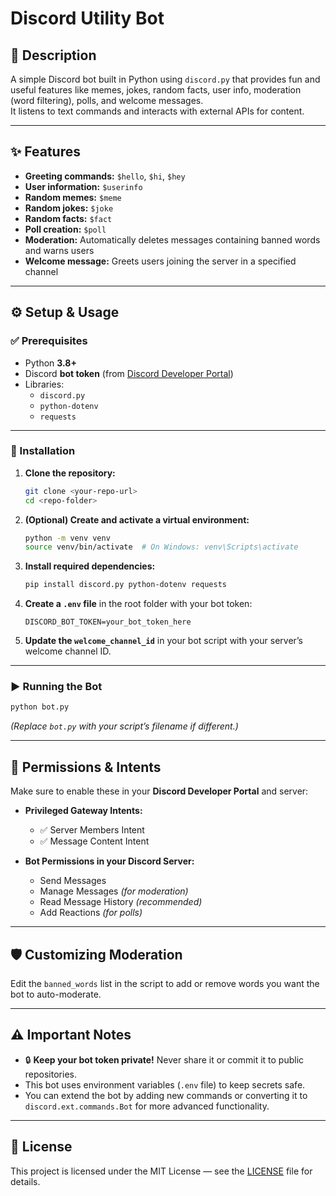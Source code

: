 # Discord Utility Bot

## 📌 Description
A simple Discord bot built in Python using `discord.py` that provides fun and useful features like memes, jokes, random facts, user info, moderation (word filtering), polls, and welcome messages.  
It listens to text commands and interacts with external APIs for content.

---

## ✨ Features

- **Greeting commands:** `$hello`, `$hi`, `$hey`
- **User information:** `$userinfo`
- **Random memes:** `$meme`
- **Random jokes:** `$joke`
- **Random facts:** `$fact`
- **Poll creation:** `$poll`
- **Moderation:** Automatically deletes messages containing banned words and warns users
- **Welcome message:** Greets users joining the server in a specified channel

---

## ⚙️ Setup & Usage

### ✅ Prerequisites
- Python **3.8+**
- Discord **bot token** (from [Discord Developer Portal](https://discord.com/developers/applications))
- Libraries:
  - `discord.py`
  - `python-dotenv`
  - `requests`

---

### 🔧 Installation

1. **Clone the repository:**
   ```bash
   git clone <your-repo-url>
   cd <repo-folder>
   ```

2. **(Optional) Create and activate a virtual environment:**
   ```bash
   python -m venv venv
   source venv/bin/activate  # On Windows: venv\Scripts\activate
   ```

3. **Install required dependencies:**
   ```bash
   pip install discord.py python-dotenv requests
   ```

4. **Create a `.env` file** in the root folder with your bot token:
   ```env
   DISCORD_BOT_TOKEN=your_bot_token_here
   ```

5. **Update the `welcome_channel_id`** in your bot script with your server’s welcome channel ID.

---

### ▶️ Running the Bot
```bash
python bot.py
```
*(Replace `bot.py` with your script’s filename if different.)*

---

## 🔑 Permissions & Intents

Make sure to enable these in your **Discord Developer Portal** and server:

- **Privileged Gateway Intents:**
  - ✅ Server Members Intent  
  - ✅ Message Content Intent  

- **Bot Permissions in your Discord Server:**
  - Send Messages  
  - Manage Messages *(for moderation)*  
  - Read Message History *(recommended)*  
  - Add Reactions *(for polls)*  

---

## 🛡️ Customizing Moderation
Edit the `banned_words` list in the script to add or remove words you want the bot to auto-moderate.

---

## ⚠️ Important Notes
- 🔒 **Keep your bot token private!** Never share it or commit it to public repositories.  
- This bot uses environment variables (`.env` file) to keep secrets safe.  
- You can extend the bot by adding new commands or converting it to `discord.ext.commands.Bot` for more advanced functionality.  

---

## 📜 License
This project is licensed under the MIT License — see the [LICENSE](LICENSE) file for details.